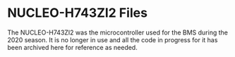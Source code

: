 # NUCLEO-H743ZI2 Files

The NUCLEO-H743ZI2 was the microcontroller used for the BMS during the 2020 season. It is no longer in use and all the code in progress for it has been archived here for reference as needed.
